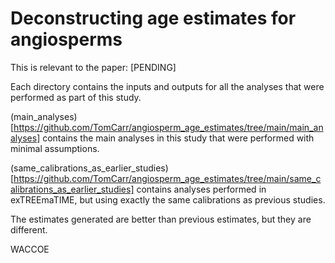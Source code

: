 # Deconstructing age estimates for angiosperms

This is relevant to the paper: [PENDING]

Each directory contains the inputs and outputs for all the analyses that were performed as part of this study.

(main_analyses)[https://github.com/TomCarr/angiosperm_age_estimates/tree/main/main_analyses] contains the main analyses in this study that were performed with minimal assumptions. 

(same_calibrations_as_earlier_studies)[https://github.com/TomCarr/angiosperm_age_estimates/tree/main/same_calibrations_as_earlier_studies] contains analyses performed in exTREEmaTIME, but using exactly the same calibrations as previous studies.

The estimates generated are better than previous estimates, but they are different.

WACCOE
